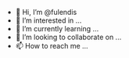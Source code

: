 - 👋 Hi, I’m @fulendis
- 👀 I’m interested in ...
- 🌱 I’m currently learning ...
- 💞️ I’m looking to collaborate on ...
- 📫 How to reach me ...

<!---
fulendis/fulendis is a ✨ special ✨ repository because its `README.md` (this file) appears on your GitHub profile.
You can click the Preview link to take a look at your changes.
--->
